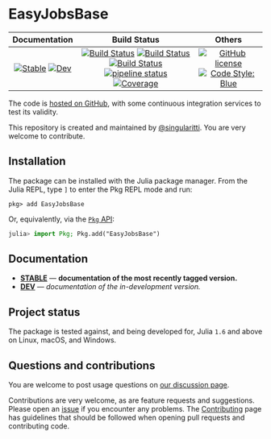 # EasyJobsBase

|                                 **Documentation**                                  |                                                                                                 **Build Status**                                                                                                 |                                        **Others**                                         |
| :--------------------------------------------------------------------------------: | :--------------------------------------------------------------------------------------------------------------------------------------------------------------------------------------------------------------: | :---------------------------------------------------------------------------------------: |
| [![Stable][docs-stable-img]][docs-stable-url] [![Dev][docs-dev-img]][docs-dev-url] | [![Build Status][gha-img]][gha-url] [![Build Status][appveyor-img]][appveyor-url] [![Build Status][cirrus-img]][cirrus-url] [![pipeline status][gitlab-img]][gitlab-url] [![Coverage][codecov-img]][codecov-url] | [![GitHub license][license-img]][license-url] [![Code Style: Blue][style-img]][style-url] |

[docs-stable-img]: https://img.shields.io/badge/docs-stable-blue.svg
[docs-stable-url]: https://MineralsCloud.github.io/EasyJobsBase.jl/stable
[docs-dev-img]: https://img.shields.io/badge/docs-dev-blue.svg
[docs-dev-url]: https://MineralsCloud.github.io/EasyJobsBase.jl/dev
[gha-img]: https://github.com/MineralsCloud/EasyJobsBase.jl/workflows/CI/badge.svg
[gha-url]: https://github.com/MineralsCloud/EasyJobsBase.jl/actions
[appveyor-img]: https://ci.appveyor.com/api/projects/status/github/MineralsCloud/EasyJobsBase.jl?svg=true
[appveyor-url]: https://ci.appveyor.com/project/singularitti/EasyJobsBase-jl
[cirrus-img]: https://api.cirrus-ci.com/github/MineralsCloud/EasyJobsBase.jl.svg
[cirrus-url]: https://cirrus-ci.com/github/MineralsCloud/EasyJobsBase.jl
[gitlab-img]: https://gitlab.com/singularitti/EasyJobsBase.jl/badges/main/pipeline.svg
[gitlab-url]: https://gitlab.com/singularitti/EasyJobsBase.jl/-/pipelines
[codecov-img]: https://codecov.io/gh/MineralsCloud/EasyJobsBase.jl/branch/main/graph/badge.svg
[codecov-url]: https://codecov.io/gh/MineralsCloud/EasyJobsBase.jl
[license-img]: https://img.shields.io/github/license/MineralsCloud/EasyJobsBase.jl
[license-url]: https://github.com/MineralsCloud/EasyJobsBase.jl/blob/main/LICENSE
[style-img]: https://img.shields.io/badge/code%20style-blue-4495d1.svg
[style-url]: https://github.com/invenia/BlueStyle

The code is [hosted on GitHub](https://github.com/MineralsCloud/EasyJobsBase.jl),
with some continuous integration services to test its validity.

This repository is created and maintained by [@singularitti](https://github.com/singularitti).
You are very welcome to contribute.

## Installation

The package can be installed with the Julia package manager.
From the Julia REPL, type `]` to enter the Pkg REPL mode and run:

```
pkg> add EasyJobsBase
```

Or, equivalently, via the [`Pkg` API](https://pkgdocs.julialang.org/v1/getting-started/):

```julia
julia> import Pkg; Pkg.add("EasyJobsBase")
```

## Documentation

- [**STABLE**][docs-stable-url] — **documentation of the most recently tagged version.**
- [**DEV**][docs-dev-url] — _documentation of the in-development version._

## Project status

The package is tested against, and being developed for, Julia `1.6` and above on Linux,
macOS, and Windows.

## Questions and contributions

You are welcome to post usage questions on [our discussion page][discussions-url].

Contributions are very welcome, as are feature requests and suggestions. Please open an
[issue][issues-url] if you encounter any problems. The [Contributing](@ref) page has
guidelines that should be followed when opening pull requests and contributing code.

[discussions-url]: https://github.com/MineralsCloud/EasyJobsBase.jl/discussions
[issues-url]: https://github.com/MineralsCloud/EasyJobsBase.jl/issues
